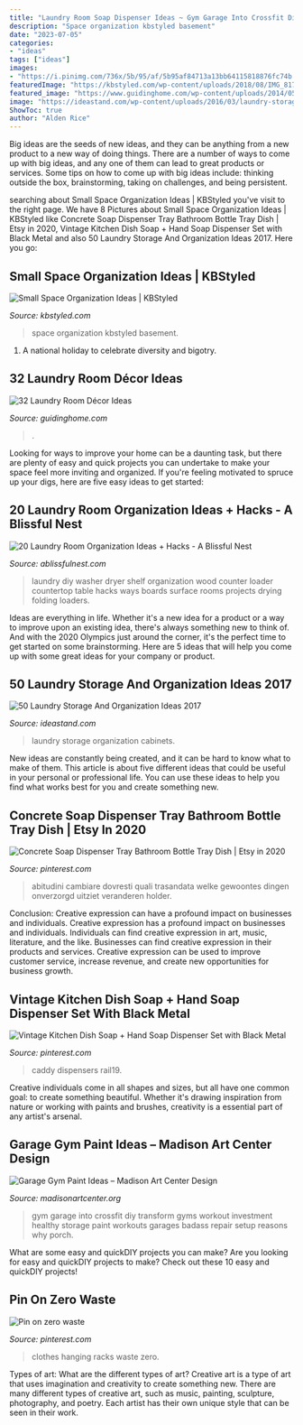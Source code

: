 ```yaml
---
title: "Laundry Room Soap Dispenser Ideas ~ Gym Garage Into Crossfit Diy Transform Gyms Workout Investment Healthy Storage Paint Workouts Garages Badass Repair Setup Reasons Why Porch"
description: "Space organization kbstyled basement"
date: "2023-07-05"
categories:
- "ideas"
tags: ["ideas"]
images:
- "https://i.pinimg.com/736x/5b/95/af/5b95af84713a13bb64115818876fc74b.jpg"
featuredImage: "https://kbstyled.com/wp-content/uploads/2018/08/IMG_8176.jpg"
featured_image: "https://www.guidinghome.com/wp-content/uploads/2014/05/cute-laundry-rooms-decor-ideas-with-blue-and-white-laundry-room-floor-tiles-.jpg"
image: "https://ideastand.com/wp-content/uploads/2016/03/laundry-storage/33-laundry-storage-and-organization-ideas.jpg"
ShowToc: true
author: "Alden Rice"
---
```



Big ideas are the seeds of new ideas, and they can be anything from a new product to a new way of doing things. There are a number of ways to come up with big ideas, and any one of them can lead to great products or services. Some tips on how to come up with big ideas include: thinking outside the box, brainstorming, taking on challenges, and being persistent.

	

		
searching about Small Space Organization Ideas | KBStyled you've visit to the right page. We have 8 Pictures about Small Space Organization Ideas | KBStyled like Concrete Soap Dispenser Tray Bathroom Bottle Tray Dish | Etsy in 2020, Vintage Kitchen Dish Soap + Hand Soap Dispenser Set with Black Metal and also 50 Laundry Storage And Organization Ideas 2017. Here you go:
		
    
## Small Space Organization Ideas | KBStyled

<img loading=lazy src="https://kbstyled.com/wp-content/uploads/2018/08/IMG_8176.jpg" onerror="this.onerror=null;this.src='https://tse2.mm.bing.net/th?id=OIP.RKMhfaMxCeMo0VkfV9mkxAHaLH&amp;pid=15.1';" alt="Small Space Organization Ideas | KBStyled">

_Source: kbstyled.com_

>space organization kbstyled basement. 

	

1. A national holiday to celebrate diversity and bigotry.

    
## 32 Laundry Room Décor Ideas

<img loading=lazy src="https://www.guidinghome.com/wp-content/uploads/2014/05/cute-laundry-rooms-decor-ideas-with-blue-and-white-laundry-room-floor-tiles-.jpg" onerror="this.onerror=null;this.src='https://tse3.mm.bing.net/th?id=OIP.52Qhvx642U5ERPU-2bpNIwHaJ0&amp;pid=15.1';" alt="32 Laundry Room Décor Ideas">

_Source: guidinghome.com_

>. 

	

Looking for ways to improve your home can be a daunting task, but there are plenty of easy and quick projects you can undertake to make your space feel more inviting and organized. If you're feeling motivated to spruce up your digs, here are five easy ideas to get started: 

    
## 20 Laundry Room Organization Ideas + Hacks - A Blissful Nest

<img loading=lazy src="https://ablissfulnest.com/wp-content/uploads/2016/03/DIY-Wood-Laundry-Shelf-25-Laundry-Room-Organization-Ideas-via-A-Blissful-Nest.jpg" onerror="this.onerror=null;this.src='https://tse3.mm.bing.net/th?id=OIP.NKkUaMTnYNxi3_L3KxLWbAHaLH&amp;pid=15.1';" alt="20 Laundry Room Organization Ideas + Hacks - A Blissful Nest">

_Source: ablissfulnest.com_

>laundry diy washer dryer shelf organization wood counter loader countertop table hacks ways boards surface rooms projects drying folding loaders. 

	

Ideas are everything in life. Whether it's a new idea for a product or a way to improve upon an existing idea, there's always something new to think of. And with the 2020 Olympics just around the corner, it's the perfect time to get started on some brainstorming. Here are 5 ideas that will help you come up with some great ideas for your company or product.

    
## 50 Laundry Storage And Organization Ideas 2017

<img loading=lazy src="https://ideastand.com/wp-content/uploads/2016/03/laundry-storage/33-laundry-storage-and-organization-ideas.jpg" onerror="this.onerror=null;this.src='https://tse3.mm.bing.net/th?id=OIP.E2wzPiZ2mdodNnQ33VNYFQHaK3&amp;pid=15.1';" alt="50 Laundry Storage And Organization Ideas 2017">

_Source: ideastand.com_

>laundry storage organization cabinets. 

	

New ideas are constantly being created, and it can be hard to know what to make of them. This article is about five different ideas that could be useful in your personal or professional life. You can use these ideas to help you find what works best for you and create something new.

    
## Concrete Soap Dispenser Tray Bathroom Bottle Tray Dish | Etsy In 2020

<img loading=lazy src="https://i.pinimg.com/originals/4e/dc/5a/4edc5ad31d92f312cc480f15acbe81fd.jpg" onerror="this.onerror=null;this.src='https://tse4.mm.bing.net/th?id=OIP.LTVl40PdUJbXhm2JLypJUgHaLG&amp;pid=15.1';" alt="Concrete Soap Dispenser Tray Bathroom Bottle Tray Dish | Etsy in 2020">

_Source: pinterest.com_

>abitudini cambiare dovresti quali trasandata welke gewoontes dingen onverzorgd uitziet veranderen holder. 

	

Conclusion: Creative expression can have a profound impact on businesses and individuals.
Creative expression has a profound impact on businesses and individuals. Individuals can find creative expression in art, music, literature, and the like. Businesses can find creative expression in their products and services. Creative expression can be used to improve customer service, increase revenue, and create new opportunities for business growth.

    
## Vintage Kitchen Dish Soap + Hand Soap Dispenser Set With Black Metal

<img loading=lazy src="https://i.pinimg.com/736x/5b/95/af/5b95af84713a13bb64115818876fc74b.jpg" onerror="this.onerror=null;this.src='https://tse2.mm.bing.net/th?id=OIP.e7xGRse8d7-MKLCqmwr9GAHaLH&amp;pid=15.1';" alt="Vintage Kitchen Dish Soap + Hand Soap Dispenser Set with Black Metal">

_Source: pinterest.com_

>caddy dispensers rail19. 

	

Creative individuals come in all shapes and sizes, but all have one common goal: to create something beautiful. Whether it's drawing inspiration from nature or working with paints and brushes, creativity is a essential part of any artist's arsenal.

    
## Garage Gym Paint Ideas – Madison Art Center Design

<img loading=lazy src="https://www.madisonartcenter.org/wp-content/uploads/2018/08/garage-gym-decorating-ideas.jpg" onerror="this.onerror=null;this.src='https://tse3.mm.bing.net/th?id=OIP.4QZ9rFd5zTkZT8QUH7K_lQHaDv&amp;pid=15.1';" alt="Garage Gym Paint Ideas – Madison Art Center Design">

_Source: madisonartcenter.org_

>gym garage into crossfit diy transform gyms workout investment healthy storage paint workouts garages badass repair setup reasons why porch. 

	

What are some easy and quickDIY projects you can make?
Are you looking for easy and quickDIY projects to make? Check out these 10 easy and quickDIY projects!

    
## Pin On Zero Waste

<img loading=lazy src="https://i.pinimg.com/736x/26/35/5c/26355c00e61f95e19c8b6c002b94da81--clothes-racks-hanging-clothes.jpg" onerror="this.onerror=null;this.src='https://tse2.mm.bing.net/th?id=OIP.4-Bb06pWgYtqFr0j0F6JDgHaJ3&amp;pid=15.1';" alt="Pin on zero waste">

_Source: pinterest.com_

>clothes hanging racks waste zero. 

	

Types of art: What are the different types of art?
Creative art is a type of art that uses imagination and creativity to create something new. There are many different types of creative art, such as music, painting, sculpture, photography, and poetry. Each artist has their own unique style that can be seen in their work.

